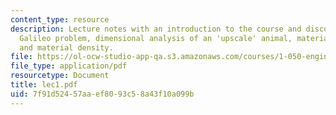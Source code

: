 ```yaml
---
content_type: resource
description: Lecture notes with an introduction to the course and discussion of the
  Galileo problem, dimensional analysis of an 'upscale' animal, material strength,
  and material density.
file: https://ol-ocw-studio-app-qa.s3.amazonaws.com/courses/1-050-engineering-mechanics-i-fall-2007/7f91d52457aaef8093c58a43f10a099b_lec1.pdf
file_type: application/pdf
resourcetype: Document
title: lec1.pdf
uid: 7f91d524-57aa-ef80-93c5-8a43f10a099b
---
```

